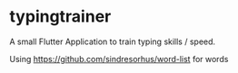 # typingtrainer

A small Flutter Application to train typing skills / speed.

Using <https://github.com/sindresorhus/word-list> for words
